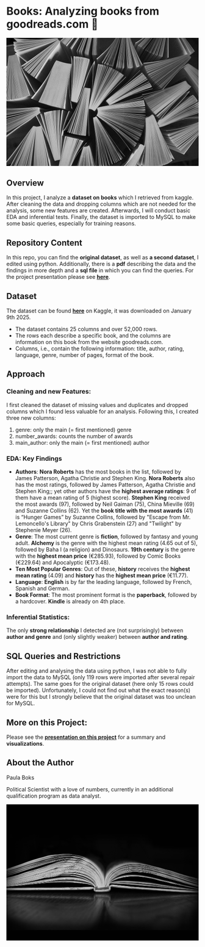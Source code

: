 # Books: Analyzing books from goodreads.com 📖

![library](images/library.jpg)

## Overview
In this project, I analyze a **dataset on books** which I retrieved from kaggle. After cleaning the data and dropping columns which are not needed for the analysis, some new features are created. Afterwards, I will conduct basic EDA and inferential tests. Finally, the dataset is imported to MySQL to make some basic queries, especially for training reasons.

## Repository Content
In this repo, you can find the **original dataset**, as well as **a second dataset**, I edited using python. Additionally, there is a **pdf** describing the data and the findings in more depth and a **sql file** in which you can find the queries. For the project presentation please see [**here**]("https://docs.google.com/presentation/d/1-1PfzqZMZ8ojpl_rNeoFK6xB8Fa4VBwKpNowUfxb1JU/edit?usp=sharing").

## Dataset
The dataset can be found [**here**]("https://www.kaggle.com/datasets/pooriamst/best-books-ever-dataset") on Kaggle, it was downloaded on January 9th 2025.
- The dataset contains 25 columns and over 52,000 rows.
- The rows each describe a specific book, and the columns are information on this book from the website goodreads.com. 
- Columns, i.e., contain the following information: title, author, rating, language, genre, number of pages, format of the book.

## Approach
### Cleaning and new Features:
I first cleaned the dataset of missing values and duplicates and dropped columns which I found less valuable for an analysis. Following this, I created three new columns:
1. genre: only the main (= first mentioned) genre
2. number_awards: counts the number of awards
3. main_author: only the main (= first mentioned) author

### EDA: Key Findings
- **Authors**: **Nora Roberts** has the most books in the list, followed by James Patterson, Agatha Christie and Stephen King. **Nora Roberts** also has the most ratings, followed by James Patterson, Agatha Christie and Stephen King;; yet other authors have the **highest average ratings**: 9 of them have a mean rating of 5 (highest score). **Stephen King** received the most awards (97), followed by Neil Gaiman (75), China Mieville (69) and Suzanne Collins (62). Yet the **book title with the most awards** (41) is “Hunger Games” by Suzanne Collins, followed by "Escape from Mr. Lemoncello's Library" by Chris Grabenstein (27) and "Twilight" by Stephenie Meyer (26).
- **Genre**: The most current genre is **fiction**, followed by fantasy and young adult. **Alchemy** is the genre with the highest mean rating (4.65 out of 5), followed by Baha I (a religion) and Dinosaurs. **19th century** is the genre with the **highest mean price** (€285.93), followed by Comic Books (€229.64) and Apocalyptic (€173.48).
- **Ten Most Popular Genres**: Out of these, **history** receives the **highest mean rating** (4.09) and **history** has the **highest mean price** (€11.77).
- **Language**: **English** is by far the leading language, followed by French, Spanish and German.
- **Book Format**: The most prominent format is the **paperback**, followed by a hardcover. **Kindle** is already on 4th place.

### Inferential Statistics:
The only **strong relationship** I detected are (not surprisingly) between **author and genre** and (only slightly weaker) between **author and rating**. 

## SQL Queries and Restrictions
After editing and analysing the data using python, I was not able to fully import the data to MySQL (only 119 rows were imported after several repair attempts). The same goes for the original dataset (here only 15 rows could be imported). Unfortunately, I could not find out what the exact reason(s) were for this but I strongly believe that the original dataset was too unclean for MySQL.

## More on this Project:
Please see the [**presentation on this project**]("https://docs.google.com/presentation/d/1-1PfzqZMZ8ojpl_rNeoFK6xB8Fa4VBwKpNowUfxb1JU/edit?usp=sharing") for a summary and **visualizations**.

## About the Author
Paula Boks

Political Scientist with a love of numbers, currently in an additional qualification program as data analyst.

![book](images/book.jpg)





